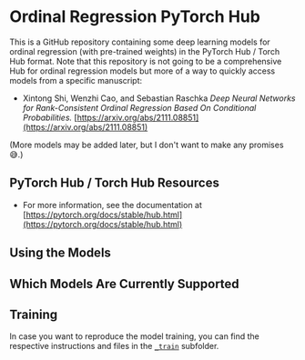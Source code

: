 # Ordinal Regression PyTorch Hub



This is a GitHub repository containing some deep learning models for ordinal regression (with pre-trained weights) in the PyTorch Hub / Torch Hub format. Note that this repository is not going to be a comprehensive Hub for ordinal regression models but more of a way to quickly access models from a specific manuscript:

- Xintong Shi, Wenzhi Cao, and Sebastian Raschka 
  *Deep Neural Networks for Rank-Consistent Ordinal Regression Based On Conditional Probabilities.* [https://arxiv.org/abs/2111.08851](https://arxiv.org/abs/2111.08851) 

(More models may be added later, but I don't want to make any promises 😅.)



## PyTorch Hub / Torch Hub Resources

- For more information, see the documentation at [https://pytorch.org/docs/stable/hub.html](https://pytorch.org/docs/stable/hub.html)



## Using the Models





## Which Models Are Currently Supported







## Training

In case you want to reproduce the model training, you can find the respective instructions and files in the [`_train`](./_train) subfolder.
